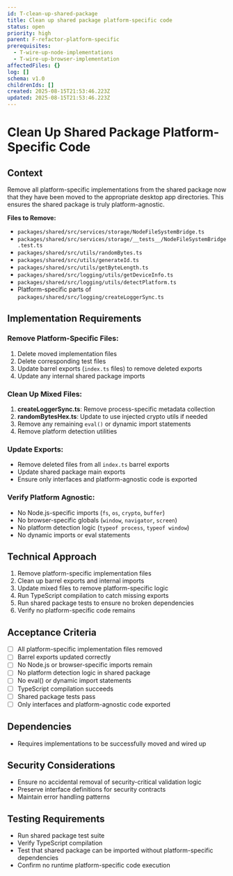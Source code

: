 ```yaml
---
id: T-clean-up-shared-package
title: Clean up shared package platform-specific code
status: open
priority: high
parent: F-refactor-platform-specific
prerequisites:
  - T-wire-up-node-implementations
  - T-wire-up-browser-implementation
affectedFiles: {}
log: []
schema: v1.0
childrenIds: []
created: 2025-08-15T21:53:46.223Z
updated: 2025-08-15T21:53:46.223Z
---
```


# Clean Up Shared Package Platform-Specific Code

## Context

Remove all platform-specific implementations from the shared package now that they have been moved to the appropriate desktop app directories. This ensures the shared package is truly platform-agnostic.

**Files to Remove:**

- `packages/shared/src/services/storage/NodeFileSystemBridge.ts`
- `packages/shared/src/services/storage/__tests__/NodeFileSystemBridge.test.ts`
- `packages/shared/src/utils/randomBytes.ts`
- `packages/shared/src/utils/generateId.ts`
- `packages/shared/src/utils/getByteLength.ts`
- `packages/shared/src/logging/utils/getDeviceInfo.ts`
- `packages/shared/src/logging/utils/detectPlatform.ts`
- Platform-specific parts of `packages/shared/src/logging/createLoggerSync.ts`

## Implementation Requirements

### Remove Platform-Specific Files:

1. Delete moved implementation files
2. Delete corresponding test files
3. Update barrel exports (`index.ts` files) to remove deleted exports
4. Update any internal shared package imports

### Clean Up Mixed Files:

1. **createLoggerSync.ts**: Remove process-specific metadata collection
2. **randomBytesHex.ts**: Update to use injected crypto utils if needed
3. Remove any remaining `eval()` or dynamic import statements
4. Remove platform detection utilities

### Update Exports:

- Remove deleted files from all `index.ts` barrel exports
- Update shared package main exports
- Ensure only interfaces and platform-agnostic code is exported

### Verify Platform Agnostic:

- No Node.js-specific imports (`fs`, `os`, `crypto`, `buffer`)
- No browser-specific globals (`window`, `navigator`, `screen`)
- No platform detection logic (`typeof process`, `typeof window`)
- No dynamic imports or eval statements

## Technical Approach

1. Remove platform-specific implementation files
2. Clean up barrel exports and internal imports
3. Update mixed files to remove platform-specific logic
4. Run TypeScript compilation to catch missing exports
5. Run shared package tests to ensure no broken dependencies
6. Verify no platform-specific code remains

## Acceptance Criteria

- [ ] All platform-specific implementation files removed
- [ ] Barrel exports updated correctly
- [ ] No Node.js or browser-specific imports remain
- [ ] No platform detection logic in shared package
- [ ] No eval() or dynamic import statements
- [ ] TypeScript compilation succeeds
- [ ] Shared package tests pass
- [ ] Only interfaces and platform-agnostic code exported

## Dependencies

- Requires implementations to be successfully moved and wired up

## Security Considerations

- Ensure no accidental removal of security-critical validation logic
- Preserve interface definitions for security contracts
- Maintain error handling patterns

## Testing Requirements

- Run shared package test suite
- Verify TypeScript compilation
- Test that shared package can be imported without platform-specific dependencies
- Confirm no runtime platform-specific code execution
